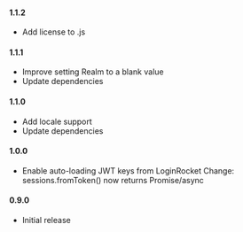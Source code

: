 #### 1.1.2

- Add license to .js

#### 1.1.1

- Improve setting Realm to a blank value
- Update dependencies

#### 1.1.0

- Add locale support
- Update dependencies

#### 1.0.0

- Enable auto-loading JWT keys from LoginRocket
  Change: sessions.fromToken() now returns Promise/async

#### 0.9.0

- Initial release
